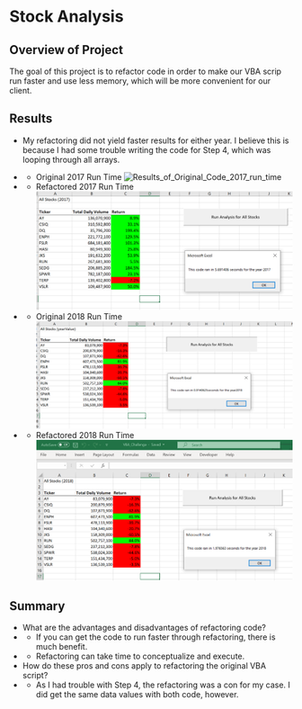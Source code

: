 # Stock Analysis
## Overview of Project
The goal of this project is to refactor code in order to make our VBA scrip run faster and use less memory, which will be more convenient for our client.
## Results
- My refactoring did not yield faster results for either year.  I believe this is because I had some trouble writing the code for Step 4, which was looping through all arrays.

- - Original 2017 Run Time
![Results_of_Original_Code_2017_run_time](/Results_of_Original_Code_2017_run_time.PNG)

- - Refactored 2017 Run Time
![VBA_Challenge_2017](/VBA_Challenge_2017.PNG)

- - Original 2018 Run Time
![Results_of_Original_Code_2018](/Results_of_Original_Code_2018_run_time.PNG)

- - Refactored 2018 Run Time
![VBA_Challenge_2018](/VBA_Challenge_2018.PNG)

## Summary
-	What are the advantages and disadvantages of refactoring code?
-	- If you can get the code to run faster through refactoring, there is much benefit.  
-	- Refactoring can take time to conceptualize and execute.
-	How do these pros and cons apply to refactoring the original VBA script?
- - As I had trouble with Step 4, the refactoring was a con for my case. I did get the same data values with both code, however.

